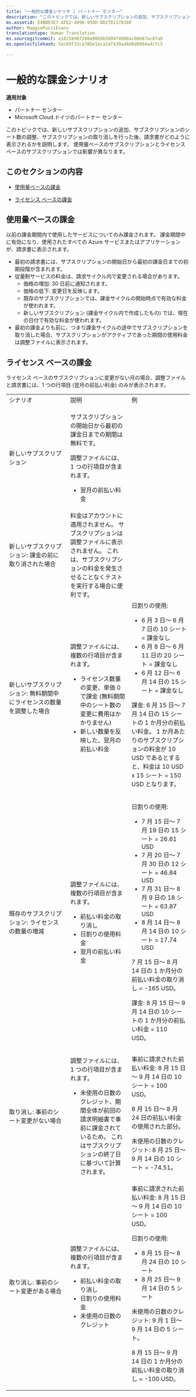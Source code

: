 ```yaml
---
title: "一般的な課金シナリオ | パートナー センター"
description: "このトピックでは、新しいサブスクリプションの追加、サブスクリプションのシート数の調整、サブスクリプションの取り消しを行った後、請求書がどのように表示されるかを説明します。 使用量ベースのサブスクリプションとライセンス ベースのサブスクリプションでは影響が異なります。"
ms.assetid: E4BBD3E7-AFE2-4998-950D-0D27D1178160
author: MaggiePucciEvans
translationtype: Human Translation
ms.sourcegitcommit: e1825890f208a90b9b5694f4000ac06687ac87ab
ms.openlocfilehash: 5ac69f33ca78be1eca2af439a48d6d0904a4cfc5

---
```


# 一般的な課金シナリオ

**適用対象**

-  パートナー センター
-  Microsoft Cloud ドイツのパートナー センター

このトピックでは、新しいサブスクリプションの追加、サブスクリプションのシート数の調整、サブスクリプションの取り消しを行った後、請求書がどのように表示されるかを説明します。 使用量ベースのサブスクリプションとライセンス ベースのサブスクリプションでは影響が異なります。

## このセクションの内容


-   [使用量ベースの課金](#usagebased)

-   [ライセンス ベースの課金](#licensebased)

## <a href="" id="usagebased"></a>使用量ベースの課金


以前の課金期間内で使用したサービスについてのみ課金されます。 課金期間中に有効になり、使用されたすべての Azure サービスまたはアプリケーションが、請求書に表示されます。

-   最初の請求書には、サブスクリプションの開始日から最初の課金日までの初期段階が含まれます。
-   従量制サービスの料金は、請求サイクル内で変更される場合があります。
    -   価格の増加: 30 日前に通知されます。
    -   価格の低下: 変更日を反映します。
    -   既存のサブスクリプションでは、課金サイクルの開始時点で有効な料金が使われます。
    -   新しいサブスクリプション (課金サイクル内で作成したもの) では、現在の日付で有効な料金が使われます。
-   最初の課金よりも前に、つまり課金サイクルの途中でサブスクリプションを取り消した場合、サブスクリプションがアクティブであった期間の使用料金は調整ファイルに表示されます。

## <a href="" id="licensebased"></a>ライセンス ベースの課金


ライセンス ベースのサブスクリプションに変更がない月の場合、調整ファイルと請求書には、1 つの行項目 (翌月の前払い料金) のみが表示されます。

<table>
<colgroup>
<col width="33%" />
<col width="33%" />
<col width="33%" />
</colgroup>
<tbody>
<tr class="odd">
<td>シナリオ</td>
<td>説明</td>
<td>例</td>
</tr>
<tr class="even">
<td>新しいサブスクリプション</td>
<td><p>サブスクリプションの開始日から最初の課金日までの期間は無料です。</p>
<p>調整ファイルには、1 つの行項目が含まれます。</p>
<ul>
<li>翌月の前払い料金</li>
</ul></td>
<td></td>
</tr>
<tr class="odd">
<td>新しいサブスクリプション: 課金の前に取り消された場合</td>
<td>料金はアカウントに適用されません。 サブスクリプションは調整ファイルに表示されません。 これは、サブスクリプションの料金を発生させることなくテストを実行する場合に便利です。</td>
<td></td>
</tr>
<tr class="even">
<td>新しいサブスクリプション: 無料期間中にライセンスの数量を調整した場合</td>
<td><p>調整ファイルには、複数の行項目が含まれます。</p>
<ul>
<li>ライセンス数量の変更、単価 0 で課金 (無料期間中のシート数の変更に費用はかかりません)</li>
<li>新しい数量を反映した、翌月の前払い料金</li>
</ul></td>
<td>日割りの使用:
<ul>
<li>6 月 3 日～ 6 月 7 日の 10 シート = 課金なし</li>
<li>6 月 8 日～ 6 月 11 日の 20 シート = 課金なし</li>
<li>6 月 12 日～ 6 月 14 日の 15 シート = 課金なし</li>
</ul>
<p>課金: 6 月 15 日～ 7 月 14 日の 15 シートの 1 か月分の前払い料金。 1 か月あたりのサブスクリプションの料金が 10 USD であるとすると、料金は 10 USD x 15 シート = 150 USD となります。</p></td>
</tr>
<tr class="odd">
<td>既存のサブスクリプション: ライセンスの数量の増減</td>
<td><p>調整ファイルには、複数の行項目が含まれます。</p>
<ul>
<li>前払い料金の取り消し</li>
<li>日割りの使用料金</li>
<li>翌月の前払い料金</li>
</ul></td>
<td><p>日割りの使用:</p>
<ul>
<li>7 月 15 日～ 7 月 19 日の 15 シート = 26.61 USD</li>
<li>7 月 20 日～ 7 月 30 日の 12 シート = 46.84 USD</li>
<li>7 月 31 日～ 8 月 9 日の 18 シート = 63.87 USD</li>
<li>8 月 14 日～ 8 月 14 日の 10 シート = 17.74 USD</li>
</ul>
7 月 15 日～ 8 月 14 日の 1 か月分の前払い料金の取り消し = -165 USD。
<p>課金: 8 月 15 日～ 9 月 14 日の 10 シートの 1 か月分の前払い料金 = 110 USD。</p></td>
</tr>
<tr class="even">
<td>取り消し: 事前のシート変更がない場合</td>
<td><p>調整ファイルには、1 つの行項目が含まれます。</p>
<ul>
<li>未使用の日数のクレジット、期間全体が前回の請求明細書で事前に課金されているため。 これはサブスクリプションの終了日に基づいて計算されます。</li>
</ul></td>
<td>事前に請求された前払い料金: 8 月 15 日～ 9 月 14 日の 10 シート = 100 USD。
<p>8 月 15 日～ 8 月 24 日の前払い料金の使用された部分。</p>
<p>未使用の日数のクレジット: 8 月 25 日～ 9 月 14 日の 10 シート = -74.51。</p></td>
</tr>
<tr class="odd">
<td>取り消し: 事前のシート変更がある場合</td>
<td><p>調整ファイルには、複数の行項目が含まれます。</p>
<ul>
<li>前払い料金の取り消し</li>
<li>日割りの使用料金</li>
<li>未使用の日数のクレジット</li>
</ul></td>
<td>事前に請求された前払い料金: 8 月 15 日～ 9 月 14 日の 10 シート = 100 USD。
<p>日割りの使用:</p>
<ul>
<li>8 月 15 日～ 8 月 24 日の 10 シート</li>
<li>8 月 25 日～ 9 月 14 日の 5 シート</li>
</ul>
<p>未使用の日数のクレジット: 9 月 1 日～ 9 月 14 日の 5 シート。</p>
<p>8 月 15 日～ 9 月 14 日の 1 か月分の前払い料金の取り消し = -100 USD。</p></td>
</tr>
</tbody>
</table>

 

 

 






<!--HONumber=Jan17_HO2-->


